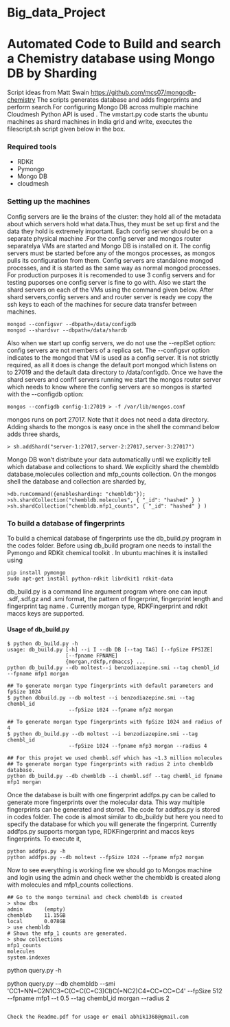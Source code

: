 Big_data_Project
================

# Automated Code to Build and search a Chemistry database using Mongo DB by Sharding

Script ideas from Matt Swain https://github.com/mcs07/mongodb-chemistry
The scripts generates database and adds fingerprints and perform search.For configuring Mongo DB across multiple machine Cloudmesh Python API is used . The vmstart.py code starts the ubuntu machines as shard machines in India grid and write, executes the filescript.sh script given below in the box.

### Required tools
 * RDKit
 * Pymongo
 * Mongo DB
 * cloudmesh

### Setting up the machines

Config servers are lie the brains of the cluster: they hold all of the metadata about which servers hold what data.Thus, they must be set up first and the data they hold is extremely important. Each config server should be on a separate physical machine .For the config server and mongos router separatelya VMs are started and Mongo DB is installed on it. The config servers must be started before any of the mongos processes, as mongos pulls its configuration from them. Config servers are standalone mongod processes, and it is started as the same way as normal mongod processes. For production purposes it is recomended to use 3 config servers and for testing puporses one config server is fine to go with. Also we start the shard servers on each of the VMs using the command given below. After shard servers,config servers and and router server is ready we copy the ssh keys to each of the machines for secure data transfer between machines.

```
mongod --configsvr --dbpath=/data/configdb
mongod --shardsvr --dbpath=/data/shardb
```
Also when we start up config servers, we do not use the --replSet option: config servers are not members of a replica set. The --configsvr option indicates to the mongod that VM is used as a config server. It is not strictly required, as all it does is change the default port mongod  which listens on to 27019 and the default data directory to /data/configdb. Once we have the shard servers and confif servers running we start the mongos router server which needs to know where the config servers are so mongos is started with the --configdb option:

```
mongos --configdb config-1:27019 > -f /var/lib/mongos.conf
```
mongos runs on port 27017. Note that it does not need a data directory. Adding shards to the mongos is easy once in the shell the command below adds three shards,

```
> sh.addShard("server-1:27017,server-2:27017,server-3:27017")
```
Mongo DB won’t distribute your data automatically until we explicitly tell which database and collections to shard. We explicitly shard the chembldb database,molecules collection and mfp_counts collection. On the mongos shell the database and collection are sharded by,

```
>db.runCommand({enablesharding: "chembldb"});
>sh.shardCollection("chembldb.molecules", { "_id": "hashed" } )
>sh.shardCollection("chembldb.mfp1_counts", { "_id": "hashed" } )  
```

### To build a database of fingerprints 
To build a chemical database of fingerprints use the db\_build.py program in the codes folder. Before using db\_build program one needs to install the Pymongo and RDKit chemical toolkit . In ubuntu machines it is installed using 
```
pip install pymongo
sudo apt-get install python-rdkit librdkit1 rdkit-data
```
db\_build.py is a command line argument program where one can input .sdf,.sdf.gz and .smi format, the pattern of fingerprint, fingerprint length and fingerprint tag name . Currently morgan type, RDKFingerprint and rdkit maccs keys are supported.

#### Usage of db_build.py
```
$ python db_build.py -h
usage: db_build.py [-h] --i I --db DB [--tag TAG] [--fpSize FPSIZE]
                   [--fpname FPNAME]
                   {morgan,rdkfp,rdmaccs} ...
python db_build.py --db moltest--i benzodiazepine.smi --tag chembl_id --fpname mfp1 morgan

## To generate morgan type fingerprints with default parameters and fpSize 1024  
$ python dbbuild.py --db moltest --i benzodiazepine.smi --tag chembl_id 
                    --fpSize 1024 --fpname mfp2 morgan    
                    
## To generate morgan type fingerprints with fpSize 1024 and radius of 4
$ python db_build.py --db moltest --i benzodiazepine.smi --tag chembl_id 
                    --fpSize 1024 --fpname mfp3 morgan --radius 4

## For this projet we used chembl.sdf which has ~1.3 million molecules
## To generate morgan type fingerprints with radius 2 into chembldb database.
python db_build.py --db chembldb --i chembl.sdf --tag chembl_id fpname mfp1 morgan

```
Once the database is built with one fingerprint addfps.py can be called to generate more fingerprints over the molecular data. This way multiple fingerprints can be generated and stored. The code for addfps.py is stored in codes folder. The code is almost similar to db\_buildy but here you need to specify the database for which you will generate the fingerprint. Currently addfps.py supports morgan type, RDKFingerprint and maccs keys fingerprints. To execute it, 
```
python addfps.py -h
python addfps.py --db moltest --fpSize 1024 --fpname mfp2 morgan
```
Now to see everything is working fine we should go to Mongos machine and login using the admin and check wether the chembldb is created along with molecules and mfp1_counts collections.
```
## Go to the mongo terminal and check chembldb is created
> show dbs
admin       (empty)
chembldb    11.15GB
local       0.078GB
> use chembldb
# Shows the mfp_1 counts are generated.
> show collections 
mfp1_counts
molecules
system.indexes
```
python query.py -h

python query.py --db chembldb --smi 'CC1=NN=C2N1C3=C(C=C(C=C3)Cl)C(=NC2)C4=CC=CC=C4' --fpSize 512 --fpname mfp1 --t 0.5 --tag chembl_id morgan --radius 2
```

Check the Readme.pdf for usage or email abhik1368@gmail.com 
